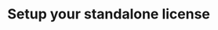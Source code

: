 # Setup your standalone license

<!-- !!! note
    * You must be a [tenant administrator](https://docs.microsoft.com/en-us/sharepoint/dev/spfx/tenant-properties?tabs=sprest#setwrite-tenant-properties) to perform this operation or use an account member of the Owners group of the tenant app catalog site.
    * Tenant properties are stored in the app catalog site associated with that tenant. To set or remove a property, you have to specify the absolute URL of the app catalog site. If you specify the URL of a site different than the app catalog, you will get an access denied error.

To setup a standalone license, follow this procedure:

1. On a remote machine that have acces to your Microsoft 365 environment, install [Microsoft 365 CLI](https://pnp.github.io/cli-microsoft365/) as an administrator:
  ```bash
  npm i -g @pnp/cli-microsoft365
  ```
2. Connect to Microsoft 365 using the following command and and SharePoint administrator account.
  ```bash
  m365 login
  ```
2. Create a [new tenant property](https://pnp.github.io/cli-microsoft365/cmd/spo/storageentity/storageentity-set/) named `AEQUOS_DATAVISUALIZER_LICENSE_KEY` with, as value, the key you received by email after your purchase:
        !["License mail"](./assets/license_mail.png){: .center}
  ```bash
  m365 spo storageentity set -k AEQUOS_DATAVISUALIZER_LICENSE_KEY -v <your_key> -d 'aequos Data Visualizer solution license key' -u https://contoso.sharepoint.com/sites/appcatalog
  ```
  > In the URL, you must specify the address of the global app catalog in your tenant. If you don't have an app catalog, follow this [procedure](https://docs.microsoft.com/en-us/sharepoint/use-app-catalog) to create one.

2. To remove an existing key, use the following command:
  ```bash
  m365 spo storageentity remove -k AEQUOS_DATAVISUALIZER_LICENSE_KEY -u https://contoso.sharepoint.com/sites/appcatalog
  ```

> With a standalone license, **our license validation check endpoint won't be hit**. The validation is done in-place. -->